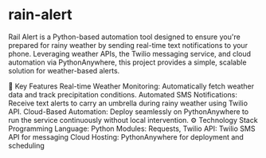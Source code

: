 # rain-alert
Rail Alert is a Python-based automation tool designed to ensure you're prepared for rainy weather by sending real-time text notifications to your phone. Leveraging weather APIs, the Twilio messaging service, and cloud automation via PythonAnywhere, this project provides a simple, scalable solution for weather-based alerts.

🔑 Key Features
Real-time Weather Monitoring: Automatically fetch weather data and track precipitation conditions.
Automated SMS Notifications: Receive text alerts to carry an umbrella during rainy weather using Twilio API.
Cloud-Based Automation: Deploy seamlessly on PythonAnywhere to run the service continuously without local intervention.
⚙️ Technology Stack
Programming Language: Python
Modules: Requests, Twilio
API: Twilio SMS API for messaging
Cloud Hosting: PythonAnywhere for deployment and scheduling
